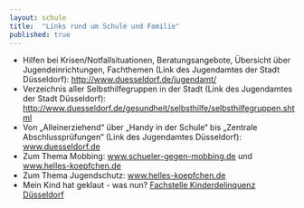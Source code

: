 ```yaml
---
layout: schule
title:  "Links rund um Schule und Familie"
published: true
---
```


- Hilfen bei Krisen/Notfallsituationen, Beratungsangebote, Übersicht über Jugendeinrichtungen, Fachthemen (Link des Jugendamtes der Stadt Düsseldorf): http://www.duesseldorf.de/jugendamt/
- Verzeichnis aller Selbsthilfegruppen in der Stadt (Link des Jugendamtes der Stadt Düsseldorf): http://www.duesseldorf.de/gesundheit/selbsthilfe/selbsthilfegruppen.shtml
- Von „Alleinerziehend“ über „Handy in der Schule“ bis „Zentrale Abschlussprüfungen“ (Link des Jugendamtes Düsseldorf): www.duesseldorf.de
- Zum Thema Mobbing: www.schueler-gegen-mobbing.de und www.helles-koepfchen.de
- Zum Thema Jugendschutz: www.helles-koepfchen.de
- Mein Kind hat geklaut - was nun? [<i class="fa fa-envelope-o"></i> Fachstelle Kinderdelinquenz Düsseldorf](mailto:jgh@duesseldorf.de)
